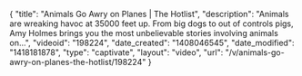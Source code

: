 {
    "title": "Animals Go Awry on Planes | The Hotlist",
    "description": "Animals are wreaking havoc at 35000 feet up. From big dogs to out of controls pigs, Amy Holmes brings you the most unbelievable stories involving animals on...",
    "videoid": "198224",
    "date_created": "1408046545",
    "date_modified": "1418181878",
    "type": "captivate",
    "layout": "video",
    "url": "\/v\/animals-go-awry-on-planes-the-hotlist\/198224"
}